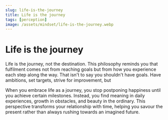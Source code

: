 ```yaml
---
slug: life-is-the-journey
title: Life is the journey
tags: [perception]
image: /assets/mindset/life-is-the-journey.webp
---
```


# Life is the journey

<!-- truncate -->

Life is the journey, not the destination. This philosophy reminds you that fulfilment comes not from
reaching goals but from how you experience each step along the way. That isn't to say you shouldn't
have goals. Have ambitions, set targets, strive for improvement, but

When you embrace life as a journey, you stop postponing happiness until you achieve certain
milestones. Instead, you find meaning in daily experiences, growth in obstacles, and beauty in the
ordinary. This perspective transforms your relationship with time, helping you savour the present
rather than always rushing towards an imagined future.
